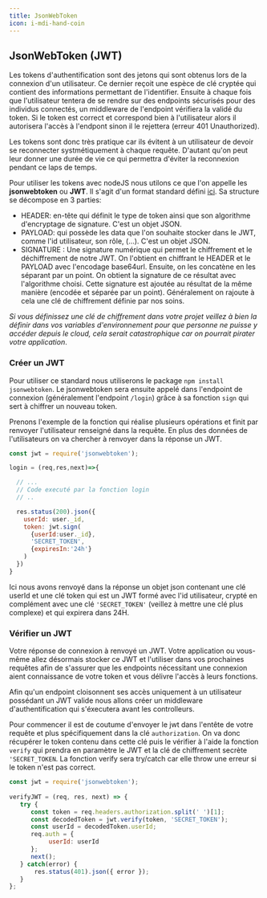 ```yaml
---
title: JsonWebToken
icon: i-mdi-hand-coin
---
```


## JsonWebToken (JWT)

Les tokens d'authentification sont des jetons qui sont obtenus lors de la connexion d'un utilisateur. Ce dernier reçoit une espèce de clé cryptée qui contient des informations permettant de l'identifier. Ensuite à chaque fois que l'utilisateur tentera de se rendre sur des endpoints sécurisés pour des individus connectés, un middleware de l'endpoint vérifiera la validé du token. Si le token est correct et correspond bien à l'utilisateur alors il autorisera l'accès à l'endpont sinon il le rejettera (erreur 401 Unauthorized).

Les tokens sont donc très pratique car ils évitent à un utilisateur de devoir se reconnecter systmétiquement à chaque requête. D'autant qu'on peut leur donner une durée de vie ce qui permettra d'éviter la reconnexion pendant ce laps de temps.

Pour utiliser les tokens avec nodeJS nous utilons ce que l'on appelle les **jsonwebtoken** ou **JWT**. Il s'agit d'un format standard défini [ici](https://jwt.io/). Sa structure se décompose en 3 parties:

<article-image src="jwt-structure.png" alt="jwt-structure"></article-image>

- HEADER: en-tête qui définit le type de token ainsi que son  algorithme d'encryptage de signature. C'est un objet JSON.
- PAYLOAD: qui possède les data que l'on souhaite stocker dans le JWT, comme l'id utilisateur, son rôle, (...). C'est un objet JSON.
- SIGNATURE : Une signature numérique qui permet le chiffrement et le déchiffrement de notre JWT. On l'obtient en chiffrant le HEADER et le PAYLOAD avec l'encodage base64url. Ensuite, on les concatène en les séparant par un point. On obtient la signature de ce résultat avec l'algorithme choisi. Cette signature est ajoutée au résultat de la même manière (encodée et séparée par un point). Généralement on rajoute à cela une clé de chiffrement définie par nos soins.

*Si vous définissez une clé de chiffrement dans votre projet veillez à bien la définir dans vos variables d'environnement pour que personne ne puisse y accéder depuis le cloud, cela serait catastrophique car on pourrait pirater votre application*.

### Créer un JWT

Pour utiliser ce standard nous utiliserons le package `npm install jsonwebtoken`. Le jsonwebtoken sera ensuite appelé dans l'endpoint de connexion (généralement l'endpoint `/login`) grâce à sa fonction `sign` qui sert à chiffrer un nouveau token.

Prenons l'exemple de la fonction qui réalise plusieurs opérations et finit par renvoyer l'utilisateur renseigné dans la requête. En plus des données de l'utilisateurs on va chercher à renvoyer dans la réponse un JWT.

```javascript
const jwt = require('jsonwebtoken');

login = (req,res,next)=>{

  // ...
  // Code executé par la fonction login
  // ..

  res.status(200).json({
    userId: user._id,
    token: jwt.sign(
      {userId:user._id},
      'SECRET_TOKEN',
      {expiresIn:'24h'}
    )
  })
}
```

Ici nous avons renvoyé dans la réponse un objet json contenant une clé userId et une clé token qui est un JWT formé avec l'id utilisateur, crypté en complément avec une clé `'SECRET_TOKEN'` (veillez à mettre une clé plus complexe) et qui expirera dans 24H.

### Vérifier un JWT

Votre réponse de connexion à renvoyé un JWT. Votre application ou vous-même allez désormais stocker ce JWT et l'utiliser dans vos prochaines requêtes afin de s'assurer que les endpoints nécessitant une connexion aient connaissance de votre token et vous délivre l'accès à leurs fonctions.

Afin qu'un endpoint cloisonnent ses accès uniquement à un utilisateur possédant un JWT valide nous allons créer un middleware d'authentification qui s'éxecutera avant les controlleurs.

Pour commencer il est de coutume d'envoyer le jwt dans l'entête de votre requête et plus spécifiquement dans la clé `authorization`. On va donc récupérer le token contenu dans cette clé puis le vérifier à l'aide la fonction `verify` qui prendra en paramètre le JWT et la clé de chiffrement secrète `'SECRET_TOKEN`. La fonction verify sera try/catch car elle throw une erreur si le token n'est pas correct.

```javascript
const jwt = require('jsonwebtoken');
 
verifyJWT = (req, res, next) => {
   try {
      const token = req.headers.authorization.split(' ')[1];
      const decodedToken = jwt.verify(token, 'SECRET_TOKEN');
      const userId = decodedToken.userId;
      req.auth = {
           userId: userId
      };
      next();
   } catch(error) {
       res.status(401).json({ error });
   }
};
```